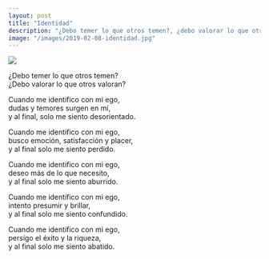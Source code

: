 ```yaml
---
layout: post
title: "Identidad"
description: "¿Debo temer lo que otros temen?, ¿debo valorar lo que otros valoran?  "
image: "/images/2019-02-08-identidad.jpg"
---
```


<img src="{{page.image | prepend: site.baseurl}}" class="round">

¿Debo temer lo que otros temen?  
¿Debo valorar lo que otros valoran? 

Cuando me identifico con mi ego,  
dudas y temores surgen en mí,  
y al final, solo me siento desorientado.

Cuando me identifico con mi ego,  
busco emoción, satisfacción y placer,  
y al final solo me siento perdido.

Cuando me identifico con mi ego,  
deseo más de lo que necesito,  
y al final solo me siento aburrido.

Cuando me identifico con mi ego,  
intento presumir y brillar,  
y al final solo me siento confundido.

Cuando me identifico con mi ego,  
persigo el éxito y la riqueza,  
y al final solo me siento abatido.